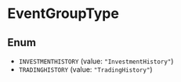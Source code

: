 # EventGroupType

## Enum

* `INVESTMENTHISTORY` (value: `"InvestmentHistory"`)
* `TRADINGHISTORY` (value: `"TradingHistory"`)
